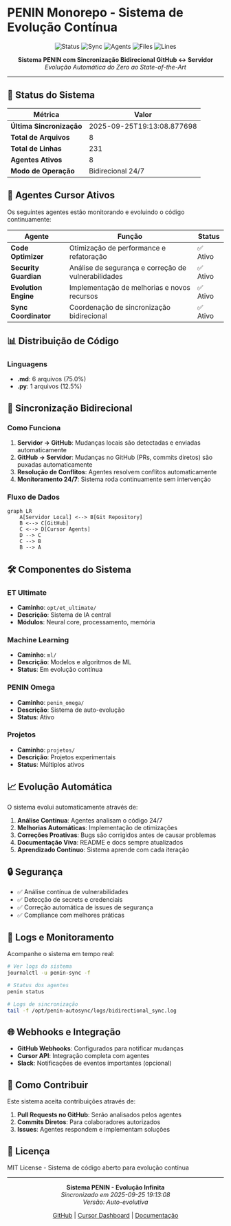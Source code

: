 # PENIN Monorepo - Sistema de Evolução Contínua

<div align="center">

![Status](https://img.shields.io/badge/status-active-success)
![Sync](https://img.shields.io/badge/sync-bidirectional-blue)
![Agents](https://img.shields.io/badge/agents-8_active-green)
![Files](https://img.shields.io/badge/files-8-orange)
![Lines](https://img.shields.io/badge/lines-231-yellow)

**Sistema PENIN com Sincronização Bidirecional GitHub ↔ Servidor**  
*Evolução Automática do Zero ao State-of-the-Art*

</div>

---

## 🚀 Status do Sistema

| Métrica | Valor |
|---------|-------|
| **Última Sincronização** | 2025-09-25T19:13:08.877698 |
| **Total de Arquivos** | 8 |
| **Total de Linhas** | 231 |
| **Agentes Ativos** | 8 |
| **Modo de Operação** | Bidirecional 24/7 |

## 🤖 Agentes Cursor Ativos

Os seguintes agentes estão monitorando e evoluindo o código continuamente:

| Agente | Função | Status |
|--------|--------|--------|
| **Code Optimizer** | Otimização de performance e refatoração | ✅ Ativo |
| **Security Guardian** | Análise de segurança e correção de vulnerabilidades | ✅ Ativo |
| **Evolution Engine** | Implementação de melhorias e novos recursos | ✅ Ativo |
| **Sync Coordinator** | Coordenação de sincronização bidirecional | ✅ Ativo |

## 📊 Distribuição de Código

### Linguagens
- **.md**: 6 arquivos (75.0%)
- **.py**: 1 arquivos (12.5%)


## 🔄 Sincronização Bidirecional

### Como Funciona

1. **Servidor → GitHub**: Mudanças locais são detectadas e enviadas automaticamente
2. **GitHub → Servidor**: Mudanças no GitHub (PRs, commits diretos) são puxadas automaticamente
3. **Resolução de Conflitos**: Agentes resolvem conflitos automaticamente
4. **Monitoramento 24/7**: Sistema roda continuamente sem intervenção

### Fluxo de Dados

```mermaid
graph LR
    A[Servidor Local] <--> B[Git Repository]
    B <--> C[GitHub]
    C <--> D[Cursor Agents]
    D --> C
    C --> B
    B --> A
```

## 🛠️ Componentes do Sistema

### ET Ultimate
- **Caminho**: `opt/et_ultimate/`
- **Descrição**: Sistema de IA central
- **Módulos**: Neural core, processamento, memória

### Machine Learning
- **Caminho**: `ml/`
- **Descrição**: Modelos e algoritmos de ML
- **Status**: Em evolução contínua

### PENIN Omega
- **Caminho**: `penin_omega/`
- **Descrição**: Sistema de auto-evolução
- **Status**: Ativo

### Projetos
- **Caminho**: `projetos/`
- **Descrição**: Projetos experimentais
- **Status**: Múltiplos ativos

## 📈 Evolução Automática

O sistema evolui automaticamente através de:

1. **Análise Contínua**: Agentes analisam o código 24/7
2. **Melhorias Automáticas**: Implementação de otimizações
3. **Correções Proativas**: Bugs são corrigidos antes de causar problemas
4. **Documentação Viva**: README e docs sempre atualizados
5. **Aprendizado Contínuo**: Sistema aprende com cada iteração

## 🔒 Segurança

- ✅ Análise contínua de vulnerabilidades
- ✅ Detecção de secrets e credenciais
- ✅ Correção automática de issues de segurança
- ✅ Compliance com melhores práticas

## 📝 Logs e Monitoramento

Acompanhe o sistema em tempo real:

```bash
# Ver logs do sistema
journalctl -u penin-sync -f

# Status dos agentes
penin status

# Logs de sincronização
tail -f /opt/penin-autosync/logs/bidirectional_sync.log
```

## 🌐 Webhooks e Integração

- **GitHub Webhooks**: Configurados para notificar mudanças
- **Cursor API**: Integração completa com agentes
- **Slack**: Notificações de eventos importantes (opcional)

## 🚦 Como Contribuir

Este sistema aceita contribuições através de:

1. **Pull Requests no GitHub**: Serão analisados pelos agentes
2. **Commits Diretos**: Para colaboradores autorizados
3. **Issues**: Agentes respondem e implementam soluções

## 📄 Licença

MIT License - Sistema de código aberto para evolução contínua

---

<div align="center">

**Sistema PENIN - Evolução Infinita**  
*Sincronizado em 2025-09-25 19:13:08*  
*Versão: Auto-evolutiva*

[GitHub](https://github.com/danielgonzagat/penin-monorepo) | 
[Cursor Dashboard](https://cursor.com/dashboard) | 
[Documentação](https://github.com/danielgonzagat/penin-monorepo/wiki)

</div>

